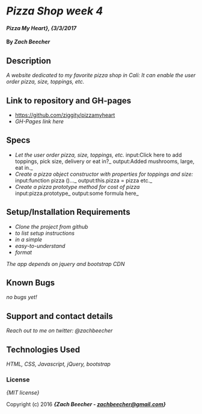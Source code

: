 # _Pizza Shop week 4_

#### _Pizza My Heart}, {3/3/2017_

#### By _**Zach Beecher**_

## Description

_A website dedicated to my favorite pizza shop in Cali: It can enable the user order pizza, size, toppings, etc._

## Link to repository and GH-pages

* https://github.com/ziggity/pizzamyheart
* _GH-Pages link here_

## Specs

* _Let the user order pizza, size, toppings, etc._
input:Click here to add toppings, pick size, delivery or eat in?_
output:Added mushrooms, large, eat in._
* _Create a pizza object constructor with properties for toppings and size:_
input:function pizza ()..._
output:this.pizza = pizza etc._
* _Create a pizza prototype method for cost of pizza_
input:pizza.prototype_
output:some formula here_


## Setup/Installation Requirements

* _Clone the project from github_
* _to list setup instructions_
* _in a simple_
* _easy-to-understand_
* _format_

_The app depends on jquery and bootstrap CDN_

## Known Bugs

_no bugs yet!_

## Support and contact details

_Reach out to me on twitter: @zachbeecher_

## Technologies Used

_HTML, CSS, Javascript, jQuery, bootstrap_

### License

*{MIT license}*

Copyright (c) 2016 **_{Zach Beecher - zachbeecher@gmail.com}_**
